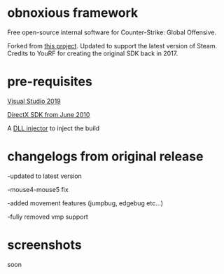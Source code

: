 # obnoxious framework
Free open-source internal software for Counter-Strike: Global Offensive.

Forked from [this project](https://github.com/Spangonagornomb/Csgo-cheat). Updated to support the latest version of Steam. Credits to YouRF for creating the original SDK back in 2017.

# pre-requisites

[Visual Studio 2019](https://visualstudio.microsoft.com/tr/vs/)

[DirectX SDK from June 2010](https://www.microsoft.com/en-us/download/details.aspx?id=6812)

A [DLL injector](https://en.wikipedia.org/wiki/DLL_injection) to inject the build

# changelogs from original release

-updated to latest version

-mouse4-mouse5 fix

-added movement features (jumpbug, edgebug etc...)

-fully removed vmp support

# screenshots

soon
